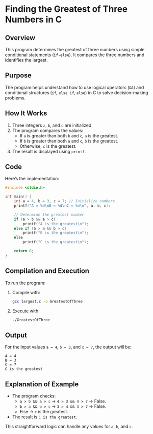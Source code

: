 # Finding the Greatest of Three Numbers in C

## Overview
This program determines the greatest of three numbers using simple conditional statements (`if-else`). It compares the three numbers and identifies the largest.

## Purpose
The program helps understand how to use logical operators (`&&`) and conditional structures (`if`, `else if`, `else`) in C to solve decision-making problems.

## How It Works
1. Three integers `a`, `b`, and `c` are initialized.
2. The program compares the values:
   - If `a` is greater than both `b` and `c`, `a` is the greatest.
   - If `b` is greater than both `a` and `c`, `b` is the greatest.
   - Otherwise, `c` is the greatest.
3. The result is displayed using `printf`.

## Code
Here’s the implementation:

```c
#include <stdio.h>

int main() {
    int a = 4, b = 3, c = 7; // Initialize numbers
    printf("A = %d\nB = %d\nC = %d\n", a, b, c);

    // Determine the greatest number
    if (a > b && a > c)
        printf("A is the greatest\n");
    else if (b > a && b > c)
        printf("B is the greatest\n");
    else
        printf("C is the greatest\n");

    return 0;
}
```

## Compilation and Execution
To run the program:

1. Compile with:
   ```bash
   gcc largest.c -o GreatestOfThree
   ```
2. Execute with:
   ```bash
   ./GreatestOfThree
   ```

## Output
For the input values `a = 4`, `b = 3`, and `c = 7`, the output will be:

```
A = 4
B = 3
C = 7
C is the greatest
```

## Explanation of Example
- The program checks:
  - `a > b && a > c` → `4 > 3 && 4 > 7` → False.
  - `b > a && b > c` → `3 > 4 && 3 > 7` → False.
  - Else → `c` is the greatest.
- The result is `C is the greatest`. 

This straightforward logic can handle any values for `a`, `b`, and `c`.